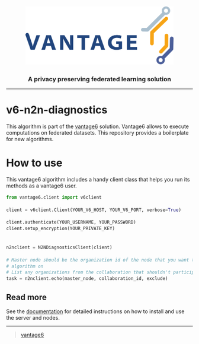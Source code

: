 <h1 align="center">
  <br>
  <a href="https://vantage6.ai"><img src="https://github.com/IKNL/guidelines/blob/master/resources/logos/vantage6.png?raw=true" alt="vantage6" width="400"></a>
</h1>

<h3 align=center> A privacy preserving federated learning solution</h3>

--------------------

# v6-n2n-diagnostics
This algorithm is part of the [vantage6](https://vantage6.ai) solution. Vantage6 allows to 
execute computations on federated datasets. This repository provides a boilerplate for new algorithms.

# How to use
This vantage6 algorithm includes a handy client class that helps you run its methods as a 
vantage6 user.

```python
from vantage6.client import v6client

client = v6client.Client(YOUR_V6_HOST, YOUR_V6_PORT, verbose=True)

client.authenticate(YOUR_USERNAME, YOUR_PASSWORD)
client.setup_encryption(YOUR_PRIVATE_KEY)


n2nclient = N2NDiagnosticsClient(client)

# Master node should be the organization id of the node that you want to run the primary 
# algorithm on
# List any organizations from the collaboration that shouldn't participate as a list in exclude
task = n2nclient.echo(master_node, collaboration_id, exclude)
```

## Read more
See the [documentation](https://docs.vantage6.ai/) for detailed instructions on how to install and use the server and nodes.

------------------------------------
> [vantage6](https://vantage6.ai)
